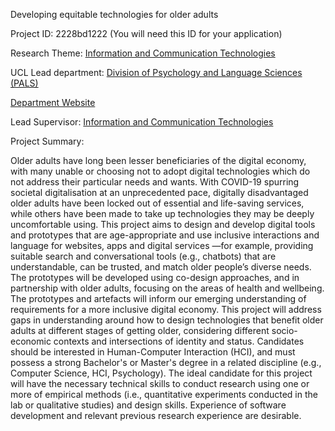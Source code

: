 Developing equitable technologies for older adults

Project ID: 2228bd1222
(You will need this ID for your application)

Research Theme: [Information and Communication Technologies](../themes/information-and-communication-technologies.md)

UCL Lead department: [Division of Psychology and Language Sciences (PALS)](../departments/division-of-psychology-and-language-sciences.md)

[Department Website](https://www.ucl.ac.uk/pals)

Lead Supervisor: [Information and Communication Technologies](ict)

Project Summary:

Older adults have long been lesser beneficiaries of the digital economy, with many unable or choosing not to adopt digital technologies which do not address their particular needs and wants. With COVID-19 spurring societal digitalisation at an unprecedented pace, digitally disadvantaged older adults have been locked out of essential and life-saving services, while others have been made to take up technologies they may be deeply uncomfortable using. 
 This project aims to design and develop digital tools and prototypes that are age-appropriate and use inclusive interactions and language for websites, apps and digital services —for example, providing suitable search and conversational tools (e.g., chatbots) that are understandable, can be trusted, and match older people’s diverse needs. The prototypes will be developed using co-design approaches, and in partnership with older adults, focusing on the areas of health and wellbeing. The prototypes and artefacts will inform our emerging understanding of requirements for a more inclusive digital economy. This project will address gaps in understanding around how to design technologies that benefit older adults at different stages of getting older, considering different socio-economic contexts and intersections of identity and status. 
 Candidates should be interested in Human-Computer Interaction (HCI), and must possess a strong Bachelor's or Master's degree in a related discipline (e.g., Computer Science, HCI, Psychology). The ideal candidate for this project will have the necessary technical skills to conduct research using one or more of empirical methods (i.e., quantitative experiments conducted in the lab or qualitative studies) and design skills. Experience of software development and relevant previous research experience are desirable.